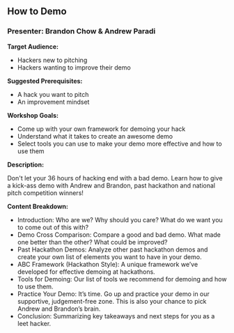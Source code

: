 ## How to Demo
### Presenter: Brandon Chow & Andrew Paradi

**Target Audience:** 
- Hackers new to pitching
- Hackers wanting to improve their demo

**Suggested Prerequisites:** 
- A hack you want to pitch
- An improvement mindset
 
**Workshop Goals:**
- Come up with your own framework for demoing your hack
- Understand what it takes to create an awesome demo
- Select tools you can use to make your demo more effective and how to use them

**Description:**

Don't let your 36 hours of hacking end with a bad demo. Learn how to give a kick-ass demo with Andrew and Brandon, past hackathon and national pitch competition winners!

**Content Breakdown:**
- Introduction: Who are we? Why should you care? What do we want you to come out of this with?
- Demo Cross Comparison: Compare a good and bad demo. What made one better than the other? What could be improved?
- Past Hackathon Demos: Analyze other past hackathon demos and create your own list of elements you want to have in your demo.
- ABC Framework (Hackathon Style): A unique framework we’ve developed for effective demoing at hackathons.
- Tools for Demoing: Our list of tools we recommend for demoing and how to use them.
- Practice Your Demo: It’s time. Go up and practice your demo in our supportive, judgement-free zone. This is also your chance to pick Andrew and Brandon’s brain.
- Conclusion: Summarizing key takeaways and next steps for you as a leet hacker.

